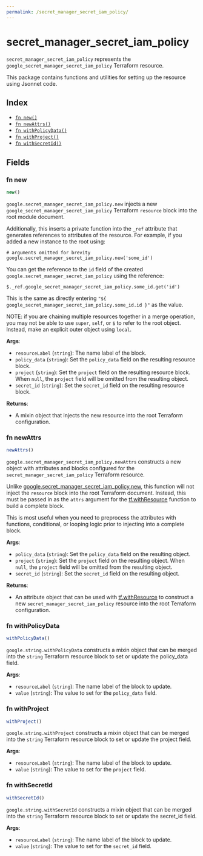 ```yaml
---
permalink: /secret_manager_secret_iam_policy/
---
```


# secret_manager_secret_iam_policy

`secret_manager_secret_iam_policy` represents the `google_secret_manager_secret_iam_policy` Terraform resource.



This package contains functions and utilities for setting up the resource using Jsonnet code.


## Index

* [`fn new()`](#fn-new)
* [`fn newAttrs()`](#fn-newattrs)
* [`fn withPolicyData()`](#fn-withpolicydata)
* [`fn withProject()`](#fn-withproject)
* [`fn withSecretId()`](#fn-withsecretid)

## Fields

### fn new

```ts
new()
```


`google.secret_manager_secret_iam_policy.new` injects a new `google_secret_manager_secret_iam_policy` Terraform `resource`
block into the root module document.

Additionally, this inserts a private function into the `_ref` attribute that generates references to attributes of the
resource. For example, if you added a new instance to the root using:

    # arguments omitted for brevity
    google.secret_manager_secret_iam_policy.new('some_id')

You can get the reference to the `id` field of the created `google.secret_manager_secret_iam_policy` using the reference:

    $._ref.google_secret_manager_secret_iam_policy.some_id.get('id')

This is the same as directly entering `"${ google_secret_manager_secret_iam_policy.some_id.id }"` as the value.

NOTE: if you are chaining multiple resources together in a merge operation, you may not be able to use `super`, `self`,
or `$` to refer to the root object. Instead, make an explicit outer object using `local`.

**Args**:
  - `resourceLabel` (`string`): The name label of the block.
  - `policy_data` (`string`): Set the `policy_data` field on the resulting resource block.
  - `project` (`string`): Set the `project` field on the resulting resource block. When `null`, the `project` field will be omitted from the resulting object.
  - `secret_id` (`string`): Set the `secret_id` field on the resulting resource block.

**Returns**:
- A mixin object that injects the new resource into the root Terraform configuration.


### fn newAttrs

```ts
newAttrs()
```


`google.secret_manager_secret_iam_policy.newAttrs` constructs a new object with attributes and blocks configured for the `secret_manager_secret_iam_policy`
Terraform resource.

Unlike [google.secret_manager_secret_iam_policy.new](#fn-new), this function will not inject the `resource`
block into the root Terraform document. Instead, this must be passed in as the `attrs` argument for the
[tf.withResource](https://github.com/tf-libsonnet/core/tree/main/docs#fn-withresource) function to build a complete block.

This is most useful when you need to preprocess the attributes with functions, conditional, or looping logic prior to
injecting into a complete block.

**Args**:
  - `policy_data` (`string`): Set the `policy_data` field on the resulting object.
  - `project` (`string`): Set the `project` field on the resulting object. When `null`, the `project` field will be omitted from the resulting object.
  - `secret_id` (`string`): Set the `secret_id` field on the resulting object.

**Returns**:
  - An attribute object that can be used with [tf.withResource](https://github.com/tf-libsonnet/core/tree/main/docs#fn-withresource) to construct a new `secret_manager_secret_iam_policy` resource into the root Terraform configuration.


### fn withPolicyData

```ts
withPolicyData()
```

`google.string.withPolicyData` constructs a mixin object that can be merged into the `string`
Terraform resource block to set or update the policy_data field.



**Args**:
  - `resourceLabel` (`string`): The name label of the block to update.
  - `value` (`string`): The value to set for the `policy_data` field.


### fn withProject

```ts
withProject()
```

`google.string.withProject` constructs a mixin object that can be merged into the `string`
Terraform resource block to set or update the project field.



**Args**:
  - `resourceLabel` (`string`): The name label of the block to update.
  - `value` (`string`): The value to set for the `project` field.


### fn withSecretId

```ts
withSecretId()
```

`google.string.withSecretId` constructs a mixin object that can be merged into the `string`
Terraform resource block to set or update the secret_id field.



**Args**:
  - `resourceLabel` (`string`): The name label of the block to update.
  - `value` (`string`): The value to set for the `secret_id` field.

